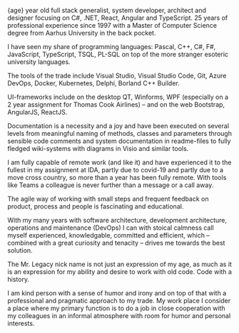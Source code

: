 {age} year old full stack generalist, system developer, architect and designer 
focusing on C#, .NET, React, Angular and TypeScript. 25 years of professional experience since 1997 with a
Master of Computer Science degree from Aarhus University in the back pocket.

I have seen my share of programming languages: Pascal, C++, C#, F#, JavaScript, TypeScript,
TSQL, PL-SQL on top of the more stranger esoteric university languages.

The tools of the trade include Visual Studio, Visual Studio Code, Git, Azure DevOps, Docker, 
Kubernetes, Delphi, Borland C++ Builder.

UI-frameworks include on the desktop QT, Winforms, WPF (especially on a 2 year assignment for 
Thomas Cook Airlines) – and on the web Bootstrap, AngularJS, ReactJS.

Documentation is a necessity and a joy and have been executed on several levels from meaningful 
naming of methods, classes and parameters through sensible code comments and system
documentation in readme-files to fully fledged wiki-systems with diagrams in Visio and similar 
tools.

I am fully capable of remote work (and like it) and have experienced it to the fullest in my
assignment at IDA, partly due to covid-19 and partly due to a move cross country, so more than a
year has been fully remote. With tools like Teams a colleague is never further than a message or a
call away.

The agile way of working with small steps and frequent feedback on product, process and people is 
fascinating and educational.

With my many years with software architecture, development architecture, operations and 
maintenance (DevOps) I can with stoical calmness call myself experienced, knowledgable, 
committed and efficient, which – combined with a great curiosity and tenacity – drives me towards 
the best solution.

The Mr. Legacy nick name is not just an expression of my age, as much as it is an expression for 
my ability and desire to work with old code. Code with a history.

I am kind person with a sense of humor and irony and on top of that with a professional and 
pragmatic approach to my trade. My work place I consider a place where my primary function is to 
do a job in close cooperation with my colleagues in an informal atmosphere with room for humor 
and personal interests.